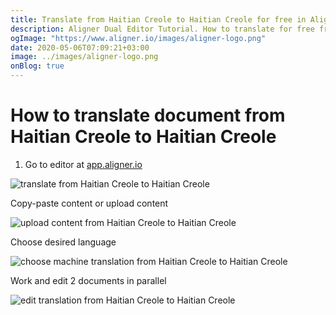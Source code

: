 ```yaml
---
title: Translate from Haitian Creole to Haitian Creole for free in Aligner Editor
description: Aligner Dual Editor Tutorial. How to translate for free from Haitian Creole to Haitian Creole. Aligner is multilingual document management platform. 
ogImage: "https://www.aligner.io/images/aligner-logo.png"
date: 2020-05-06T07:09:21+03:00
image: ../images/aligner-logo.png
onBlog: true
---
```


# How to translate document from Haitian Creole to Haitian Creole

1. Go to editor at [app.aligner.io](https://app.aligner.io "Aligner App web page")

![translate from Haitian Creole to Haitian Creole](../aligner-blank-editor.png "translate from Haitian Creole to Haitian Creole")

Copy-paste content or upload content

![upload content from Haitian Creole to Haitian Creole](../aligner-uploaded-document.png "upload content from Haitian Creole to Haitian Creole")

Choose desired language

![choose machine translation from Haitian Creole to Haitian Creole](../aligner-language-dropdown.png "choose machine translation from Haitian Creole to Haitian Creole")

Work and edit 2 documents in parallel

![edit translation from Haitian Creole to Haitian Creole](../aligner-double-sitded-editor.png "edit translation from Haitian Creole to Haitian Creole")

